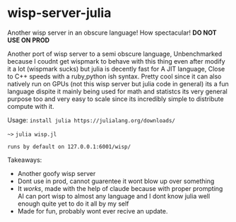 # wisp-server-julia
Another wisp server in an obscure language! How spectacular!
**DO NOT USE ON PROD**

Another port of wisp server to a semi obscure language, Unbenchmarked because I coudnt get wispmark to behave with this thing even after modify it a lot (wispmark sucks) but julia is decently fast for A JIT language, Close to C++ speeds with a ruby,python ish syntax. Pretty cool since it can also natively run on GPUs (not this wisp server but julia code in general) its a fun language dispite it mainly being used for math and statistcs its very general purpose too and very easy to scale since its incredibly simple to distribute compute with it.

Usage:
`install julia https://julialang.org/downloads/`

`~>` `julia wisp.jl`

`runs by default on 127.0.0.1:6001/wisp/`

Takeaways:
- Another goofy wisp server
- Dont use in prod, cannot guarentee it wont blow up over something
- It *works*, made with the help of claude because with proper prompting AI can port wisp to almost any language and I dont know julia well enough quite yet to do it all by my self
- Made for fun, probably wont ever recive an update.
